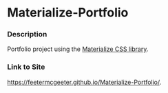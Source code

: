 # Materialize-Portfolio

### Description
Portfolio project using the [Materialize CSS library](https://materializecss.com/).  

### Link to Site 
https://feetermcgeeter.github.io/Materialize-Portfolio/.

